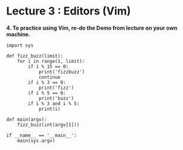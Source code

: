 # Lecture 3 : Editors (Vim)

**4. To practice using Vim, re-do the Demo from lecture on your own machine.**
```
import sys

def fizz_buzz(limit):
    for i in range(1, limit):
        if i % 15 == 0:
            print('fizzbuzz')
            continue
        if i % 3 == 0:
            print('fizz')
        if i % 5 == 0:
            print('buzz')
        if i % 3 and i % 5:
            print(i)

def main(argv):
    fizz_buzz(int(argv[1]))

if __name__ == '__main__':
	main(sys.argv)
```
